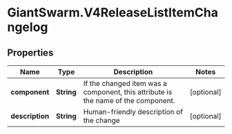 # GiantSwarm.V4ReleaseListItemChangelog

## Properties
Name | Type | Description | Notes
------------ | ------------- | ------------- | -------------
**component** | **String** | If the changed item was a component, this attribute is the name of the component.  | [optional] 
**description** | **String** | Human-friendly description of the change | [optional] 


